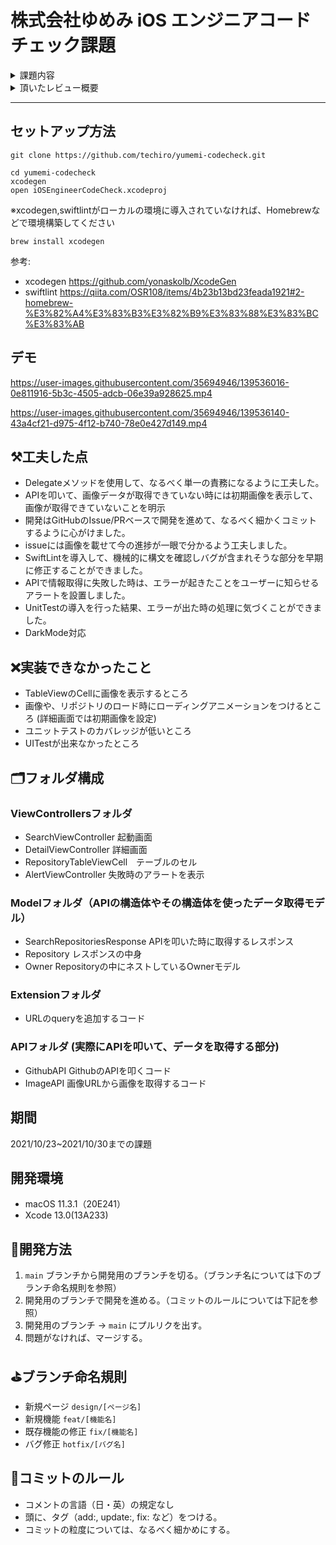 # 株式会社ゆめみ iOS エンジニアコードチェック課題

<details>
<summary>課題内容</summary>

## アプリ仕様

本アプリは GitHub のリポジトリーを検索するアプリです。

![動作イメージ](README_Images/app.gif)

### 環境

- IDE：基本最新の安定版（本概要更新時点では Xcode 13.0）
- Swift：基本最新の安定版（本概要更新時点では Swift 5.5）
- 開発ターゲット：基本最新の安定版（本概要更新時点では iOS 15.0）
- サードパーティーライブラリーの利用：オープンソースのものに限り制限しない

### 動作

1. 何かしらのキーワードを入力
2. GitHub API（`search/repositories`）でリポジトリーを検索し、結果一覧を概要（リポジトリ名）で表示
3. 特定の結果を選択したら、該当リポジトリの詳細（リポジトリ名、オーナーアイコン、プロジェクト言語、Star 数、Watcher 数、Fork 数、Issue 数）を表示

## 課題取り組み方法

Issues を確認した上、本プロジェクトを [**Duplicate** してください](https://help.github.com/en/github/creating-cloning-and-archiving-repositories/duplicating-a-repository)（Fork しないようにしてください。必要ならプライベートリポジトリーにしても大丈夫です）。今後のコミットは全てご自身のリポジトリーで行ってください。

コードチェックの課題 Issue は全て [`課題`](https://github.com/yumemi/ios-engineer-codecheck/milestone/1) Milestone がついており、難易度に応じて Label が [`初級`](https://github.com/yumemi/ios-engineer-codecheck/issues?q=is%3Aopen+is%3Aissue+label%3A初級+milestone%3A課題)、[`中級`](https://github.com/yumemi/ios-engineer-codecheck/issues?q=is%3Aopen+is%3Aissue+label%3A中級+milestone%3A課題+) と [`ボーナス`](https://github.com/yumemi/ios-engineer-codecheck/issues?q=is%3Aopen+is%3Aissue+label%3Aボーナス+milestone%3A課題+) に分けられています。課題の必須／選択は下記の表とします：

|   | 初級 | 中級 | ボーナス
|--:|:--:|:--:|:--:|
| 新卒／未経験者 | 必須 | 選択 | 選択 |
| 中途／経験者 | 必須 | 必須 | 選択 |


## 参考記事

提出された課題の評価ポイントに関しては、[こちらの記事](https://qiita.com/lovee/items/d76c68341ec3e7beb611)に詳しく書かれてありますので、ぜひご覧ください。

  
</details>

<details>
<summary>頂いたレビュー概要</summary>
  
### 初級
  
- [/]  可読性の向上
- [/]  安全性の向上
- [x]  バグの修正
- [x]  Fat VCの回避

### 中級
  
- [/]  構造のリファクタリング
- [/]  アーキテクチャの適用
- [/]  テストの追加

### ボーナス
  
- [ ]  UIのブラッシュアップ
- [ ]  機能の追加
  
</details>

---

## セットアップ方法

```
git clone https://github.com/techiro/yumemi-codecheck.git
```

```
cd yumemi-codecheck
xcodegen
open iOSEngineerCodeCheck.xcodeproj
```


※xcodegen,swiftlintがローカルの環境に導入されていなければ、Homebrewなどで環境構築してください

```
brew install xcodegen
```

参考:
- xcodegen https://github.com/yonaskolb/XcodeGen
- swiftlint https://qiita.com/OSR108/items/4b23b13bd23feada1921#2-homebrew-%E3%82%A4%E3%83%B3%E3%82%B9%E3%83%88%E3%83%BC%E3%83%AB

## デモ

https://user-images.githubusercontent.com/35694946/139536016-0e811916-5b3c-4505-adcb-06e39a928625.mp4

https://user-images.githubusercontent.com/35694946/139536140-43a4cf21-d975-4f12-b740-78e0e427d149.mp4


## ⚒工夫した点
- Delegateメソッドを使用して、なるべく単一の責務になるように工夫した。
- APIを叩いて、画像データが取得できていない時には初期画像を表示して、画像が取得できていないことを明示
- 開発はGitHubのIssue/PRベースで開発を進めて、なるべく細かくコミットするように心がけました。
- issueには画像を載せて今の進捗が一眼で分かるよう工夫しました。
- SwiftLintを導入して、機械的に構文を確認しバグが含まれそうな部分を早期に修正することができました。
- APIで情報取得に失敗した時は、エラーが起きたことをユーザーに知らせるアラートを設置しました。
- UnitTestの導入を行った結果、エラーが出た時の処理に気づくことができました。
- DarkMode対応

## ❌実装できなかったこと
- TableViewのCellに画像を表示するところ
- 画像や、リポジトリのロード時にローディングアニメーションをつけるところ (詳細画面では初期画像を設定)
- ユニットテストのカバレッジが低いところ
- UITestが出来なかったところ

## 🗂フォルダ構成

### ViewControllersフォルダ
- SearchViewController 起動画面
- DetailViewController 詳細画面
- RepositoryTableViewCell　テーブルのセル
- AlertViewController  失敗時のアラートを表示


### Modelフォルダ（APIの構造体やその構造体を使ったデータ取得モデル）

- SearchRepositoriesResponse APIを叩いた時に取得するレスポンス
- Repository レスポンスの中身
- Owner Repositoryの中にネストしているOwnerモデル

### Extensionフォルダ
- URLのqueryを追加するコード

### APIフォルダ (実際にAPIを叩いて、データを取得する部分)
- GithubAPI GithubのAPIを叩くコード
- ImageAPI 画像URLから画像を取得するコード


## 期間
2021/10/23~2021/10/30までの課題

## 開発環境
- macOS 11.3.1（20E241）
- Xcode 13.0(13A233)

## 🎯開発方法

1. `main` ブランチから開発用のブランチを切る。（ブランチ名については下のブランチ命名規則を参照）
2. 開発用のブランチで開発を進める。（コミットのルールについては下記を参照）
3. 開発用のブランチ -> `main` にプルリクを出す。
4. 問題がなければ、マージする。

## ⛳️ブランチ命名規則

- 新規ページ `design/[ページ名]`
- 新規機能 `feat/[機能名]`
- 既存機能の修正 `fix/[機能名]`
- バグ修正 `hotfix/[バグ名]`


## 🚥コミットのルール

- コメントの言語（日・英）の規定なし
- 頭に、タグ（add:, update:, fix: など）をつける。
- コミットの粒度については、なるべく細かめにする。
